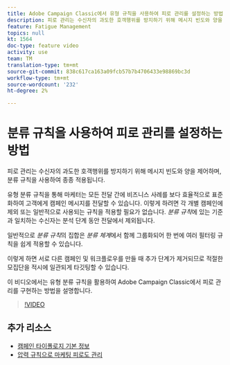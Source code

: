 ```yaml
---
title: Adobe Campaign Classic에서 유형 규칙을 사용하여 피로 관리를 설정하는 방법
description: 피로 관리는 수신자의 과도한 호객행위를 방지하기 위해 메시지 빈도와 양을 제어하며, 분류 규칙을 사용하여 종종 적용됩니다. 이 비디오에서는 유형 분류 규칙을 활용하여 Adobe Campaign Classic에서 피로 관리를 구현하는 방법을 설명합니다.
feature: Fatigue Management
topics: null
kt: 1564
doc-type: feature video
activity: use
team: TM
translation-type: tm+mt
source-git-commit: 838c617ca163a09fcb57b7b4706433e98869bc3d
workflow-type: tm+mt
source-wordcount: '232'
ht-degree: 2%

---
```



# 분류 규칙을 사용하여 피로 관리를 설정하는 방법

피로 관리는 수신자의 과도한 호객행위를 방지하기 위해 메시지 빈도와 양을 제어하며, 분류 규칙을 사용하여 종종 적용됩니다.

유형 분류 규칙을 통해 마케터는 모든 전달 간에 비즈니스 사례를 보다 효율적으로 표준화하여 고객에게 캠페인 메시지를 전달할 수 있습니다. 이렇게 하려면 각 개별 캠페인에 제외 또는 일반적으로 사용되는 규칙을 적용할 필요가 없습니다. *분류 규칙*&#x200B;에 있는 기준과 일치하는 수신자는 분석 단계 동안 전달에서 제외됩니다.

일반적으로 *분류 규칙*&#x200B;의 집합은 *분류 체계*&#x200B;에서 함께 그룹화되어 한 번에 여러 필터링 규칙을 쉽게 적용할 수 있습니다.

이렇게 하면 서로 다른 캠페인 및 워크플로우를 만들 때 추가 단계가 제거되므로 적절한 모집단을 적시에 일관되게 타깃팅할 수 있습니다.

이 비디오에서는 유형 분류 규칙을 활용하여 Adobe Campaign Classic에서 피로 관리를 구현하는 방법을 설명합니다.

>[!VIDEO](https://video.tv.adobe.com/v/25090?quality=12)

## 추가 리소스

* [캠페인 타이폴로지 기본 정보](https://docs.adobe.com/content/help/en/campaign-classic/using/orchestrating-campaigns/campaign-optimization/about-campaign-typologies.html)
* [압력 규칙으로 마케팅 피로도 관리](https://docs.adobe.com/content/help/en/campaign-classic/using/orchestrating-campaigns/campaign-optimization/pressure-rules.html)

